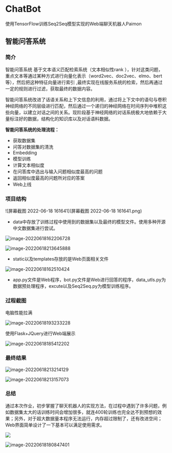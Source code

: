 # ChatBot
使用TensorFlow训练Seq2Seq模型实现的Web端聊天机器人Paimon

## 智能问答系统



### 简介

智能问答系统 基于文本语义匹配检索系统（文本相似性rank ），针对这类问题，重点文本等通过某种方式进行向量化表示（word2vec、doc2vec、elmo、bert等），然后把这种特征向量进行索引 ,最终实现在线服务系统的检索，然后再通过一定的规则进行过滤，获取最终的数据内容。

智能问答系统改进了话语关系和上下文信息的利用，通过将上下文中的语句与卷积神经网络的不同层级进行匹配，然后通过一个递归的神经网络在时间序列中堆积这些向量，以建立对话之间的关系。现阶段基于神经网络的对话系统极大地依赖于大量标注好的数据，结构化的知识库以及对话语料数据。

__智能问答系统的处理流程：__

* 获取数据集
* 问答对数据集的清洗
* Embedding
* 模型训练
* 计算文本相似度
* 在问答库中选出与输入问题相似度最高的问题
* 返回相似度最高的问题所对应的答案
* Web上线



### 项目结构

![屏幕截图 2022-06-18 161641](屏幕截图 2022-06-18 161641.png)

* data中存放了训练过程中使用到的数据集以及最终的模型文件。使用多种开源中文数据集进行尝试。

![image-20220618162206728](image-20220618162206728.png)

![image-20220618213645888](image-20220618213645888.png)

* static以及templates存放的是Web页面相关文件

![image-20220618162510424](image-20220618162510424.png)

* app.py文件是Web程序，bot.py文件是Web进行回答的程序，data_utls.py为数据预处理程序，excute以及Seq2Seq.py为模型训练程序。

### 过程截图

电脑性能拉满

![image-20220618193233228](image-20220618193233228.png)

使用Flask+JQuery进行Web端展示

![image-20220618185412202](image-20220618185412202.png)

### 最终结果

![image-20220618213214129](image-20220618213214129.png)

![image-20220618213157073](image-20220618213157073.png)



### 总结

通过本次作业，初步掌握了聊天机器人的实现方法，在过程中遇到了许多问题，例如数据集太大的话训练时间会增加很多，就连400轮训练也完全达不到预想的效果；另外，对于超大数据量本程序无法运行，内存超过限制了，还有改进空间；Web界面简单设计了一下基本可以满足使用需求。

![](image-20220618175041967.png)

![image-20220618180847401](image-20220618180847401.png)

